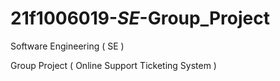 # 21f1006019-_SE_-Group_Project
Software Engineering ( SE )

Group Project ( Online Support Ticketing System )
